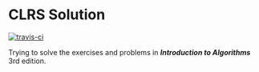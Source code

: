 CLRS Solution
=============

[![travis-ci](https://travis-ci.org/CyberZHG/CLRS-Solution.svg)](https://travis-ci.org/CyberZHG/CLRS-Solution)

Trying to solve the exercises and problems in __*Introduction to Algorithms*__ 3rd edition.


